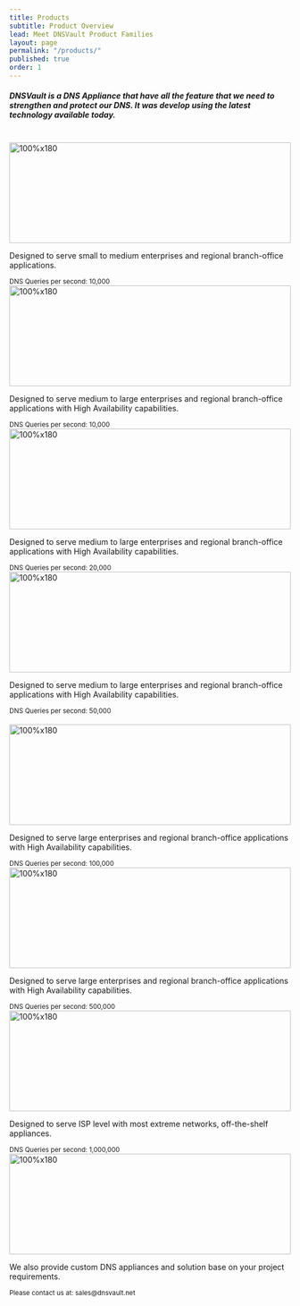 ```yaml
---
title: Products
subtitle: Product Overview
lead: Meet DNSVault Product Families
layout: page
permalink: "/products/"
published: true
order: 1
---
```


<h5>DNSVault is a DNS Appliance that have all the feature that we need to strengthen and protect our DNS. It was develop using the latest technology available today.</h5>

<br>
<div class="card-deck">
  <div class="card">
    <img class="card-img-top img-thumbnail" data-src="holder.js/100px200?text=DNSVault 10R &bg=#212121&size=15" alt="100%x180" data-holder-rendered="true" style="height: 180px; width: 100%; display: block;">
    <div class="card-body">
      <p class="card-text">Designed to serve small to medium enterprises and regional branch-office applications.</p>
    </div>
    <div class="card-footer">
      <small class="text-muted">DNS Queries per second: 10,000</small>
    </div>
  </div>
  <div class="card">
    <img class="card-img-top img-thumbnail" data-src="holder.js/100px200?text=DNSVault 10RR &bg=#212121&size=15" alt="100%x180" data-holder-rendered="true" style="height: 180px; width: 100%; display: block;">
    <div class="card-body">
      <p class="card-text">Designed to serve medium to large enterprises and regional branch-office applications with High Availability capabilities.</p>
    </div>
    <div class="card-footer">
      <small class="text-muted">DNS Queries per second: 10,000</small>
    </div>
  </div>
  <div class="card">
    <img class="card-img-top img-thumbnail" data-src="holder.js/100px200?text=DNSVault 20RR &bg=#212121&size=15" alt="100%x180" data-holder-rendered="true" style="height: 180px; width: 100%; display: block;">
    <div class="card-body">
      <p class="card-text">Designed to serve medium to large enterprises and regional branch-office applications with High Availability capabilities.</p>
    </div>
    <div class="card-footer">
      <small class="text-muted">DNS Queries per second: 20,000</small>
    </div>
  </div>
  <div class="card">
    <img class="card-img-top img-thumbnail" data-src="holder.js/100px200?text=DNSVault 50RR &bg=#212121&size=15" alt="100%x180" data-holder-rendered="true" style="height: 180px; width: 100%; display: block;">
    <div class="card-body">
      <p class="card-text">Designed to serve medium to large enterprises and regional branch-office applications with High Availability capabilities.</p>
    </div>
    <div class="card-footer">
      <small class="text-muted">DNS Queries per second: 50,000</small>
    </div>
  </div>
</div>
<br>
<div class="card-deck">
  <div class="card">
    <img class="card-img-top img-thumbnail" data-src="holder.js/100px200?text=DNSVault 100RR &bg=#212121&size=15" alt="100%x180" data-holder-rendered="true" style="height: 180px; width: 100%; display: block;">
    <div class="card-body">
      <p class="card-text">Designed to serve large enterprises and regional branch-office applications with High Availability capabilities.</p>
    </div>
    <div class="card-footer">
      <small class="text-muted">DNS Queries per second: 100,000</small>
    </div>
  </div>
  <div class="card">
    <img class="card-img-top img-thumbnail" data-src="holder.js/100px200?text=DNSVault 500RR &bg=#212121&size=15" alt="100%x180" data-holder-rendered="true" style="height: 180px; width: 100%; display: block;">
    <div class="card-body">
      <p class="card-text">Designed to serve large enterprises and regional branch-office applications with High Availability capabilities.</p>
    </div>
    <div class="card-footer">
      <small class="text-muted">DNS Queries per second: 500,000</small>
    </div>
  </div>
  <div class="card">
    <img class="card-img-top img-thumbnail" data-src="holder.js/100px200?text=DNSVault 1J &bg=#212121&size=15" alt="100%x180" data-holder-rendered="true" style="height: 180px; width: 100%; display: block;">
    <div class="card-body">
      <p class="card-text">Designed to serve ISP level with most extreme networks, off-the-shelf appliances.</p>
    </div>
    <div class="card-footer">
      <small class="text-muted">DNS Queries per second: 1,000,000</small>
    </div>
  </div>
  <div class="card">
    <img class="card-img-top img-thumbnail" data-src="holder.js/100px200?text=CUSTOM&bg=#212121&size=15" alt="100%x180" data-holder-rendered="true" style="height: 180px; width: 100%; display: block;">
    <div class="card-body">
      <p class="card-text">We also provide custom DNS appliances and solution base on your project requirements.</p>
    </div>
    <div class="card-footer">
      <small class="text-muted">Please contact us at: sales@dnsvault.net</small>
    </div>
  </div>
